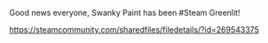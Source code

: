 Good news everyone, Swanky Paint has been #Steam Greenlit!

https://steamcommunity.com/sharedfiles/filedetails/?id=269543375 